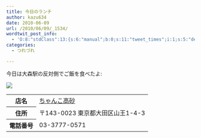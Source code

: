 ```yaml
---
title: 今日のランチ
author: kazu634
date: 2010-06-09
url: /2010/06/09/_1534/
wordtwit_post_info:
  - 'O:8:"stdClass":13:{s:6:"manual";b:0;s:11:"tweet_times";i:1;s:5:"delay";i:0;s:7:"enabled";i:1;s:10:"separation";s:2:"60";s:7:"version";s:3:"3.7";s:14:"tweet_template";b:0;s:6:"status";i:2;s:6:"result";a:0:{}s:13:"tweet_counter";i:2;s:13:"tweet_log_ids";a:1:{i:0;i:5275;}s:9:"hash_tags";a:0:{}s:8:"accounts";a:1:{i:0;s:7:"kazu634";}}'
categories:
  - つれづれ

---
```

<div class="section">
<p>
    今日は大森駅の反対側でご飯を食べたよ:
</p>
  
<p>
<center>
</center>
</p>
  
<p>
<a href="http://flickr.com/photos/42332031@N02/4685155384/" onclick="__gaTracker('send', 'event', 'outbound-article', 'http://flickr.com/photos/42332031@N02/4685155384/', '');" title="Lunch"><img src="http://farm5.static.flickr.com/4018/4685155384_ebaba86b9e.jpg" /></a>
</p></p> 
  
<table>
<tr>
<th>
        店名
</th>
      
<td>
<a href="http://r.gnavi.co.jp/p697700/?ak=VMPVyGdfIVYCrk8cr02oSYEV7QXvr8jhUTdC%2Ba4dsB8%3D" onclick="__gaTracker('send', 'event', 'outbound-article', 'http://r.gnavi.co.jp/p697700/?ak=VMPVyGdfIVYCrk8cr02oSYEV7QXvr8jhUTdC%2Ba4dsB8%3D', 'ちゃんこ高砂');" target="_blank">ちゃんこ高砂</a>
</td>
</tr>
    
<tr>
<th>
        住所
</th>
      
<td>
        〒143-0023 東京都大田区山王1-4-3
</td>
</tr>
    
<tr>
<th>
        電話番号
</th>
      
<td>
        03-3777-0571
</td>
</tr>
</table>
</div>